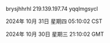 brysjhhrhl 219.139.197.74 yqqlmgsycl

2024年 10月 31日 星期四 05:10:02 CST

2024年 10月 30日 星期三 21:10:02 GMT
